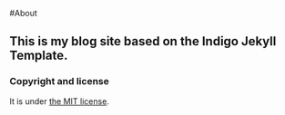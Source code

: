#About

This is my blog site based on the Indigo Jekyll Template.
---

### Copyright and license

It is under [the MIT license](/LICENSE).
